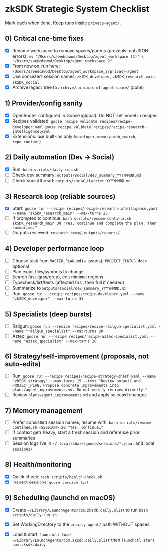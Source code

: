 # zkSDK Strategic System Checklist

Mark each when done. Keep runs inside `privacy-agent/`.

## 0) Critical one-time fixes
- [x] Rename workspace to remove spaces/parens (prevents tool JSON errors):
      `mv "/Users/saeeddawod/Desktop/agent_workspace (2)" \
          "/Users/saeeddawod/Desktop/agent_workspace_2"`
- [x] From now on, run here: `/Users/saeeddawod/Desktop/agent_workspace_2/privacy-agent`
- [x] Use consistent session names: `zkSDK_developer`, `zkSDK_research_main`, `zkSDK_social`
- [x] Archive legacy tree to `archive/`: `minimax-m1-agent-space/` (done)

## 1) Provider/config sanity
- [x] OpenRouter configured in Goose (global). Do NOT set model in recipes
- [x] Recipes validated:
      `goose recipe validate recipes/recipe-developer.yaml`
      `goose recipe validate recipes/recipe-research-intelligence.yaml`
- [x] Extensions: use built-ins only (`developer`, `memory`, `web_search`, `repo_context`)

## 2) Daily automation (Dev → Social)
- [x] Run: `bash scripts/daily-run.sh`
- [ ] Check dev summary: `outputs/social/dev_summary_YYYYMMDD.md`
- [ ] Check social thread: `outputs/social/twitter_YYYYMMDD.md`

## 3) Research loop (reliable sources)
- [x] Start: `goose run --recipe recipes/recipe-research-intelligence.yaml --name "zkSDK_research_main" --max-turns 25`
- [ ] If prompted to continue:
      `bash scripts/resume-continue.sh zkSDK_research_main 30 "Yes, continue and complete the plan, then summarize."`
- [ ] Outputs reviewed: `research_temp/`, `outputs/reports/`

## 4) Developer performance loop
- [ ] Choose task from `MASTER_PLAN.md` (+ issues); `PROJECT_STATUS.docx` optional
- [ ] Plan exact files/symbols to change
- [ ] Search fast (`glob`/grep), edit minimal regions
- [ ] Typecheck/lint/tests (affected first, then full if needed)
- [ ] Summarize to `outputs/social/dev_summary_YYYYMMDD.md`
- [ ] Run: `goose run --recipe recipes/recipe-developer.yaml --name "zkSDK_developer" --max-turns 35`

## 5) Specialists (deep bursts)
- [ ] Railgun: `goose run --recipe recipes/recipe-railgun-specialist.yaml --name "railgun_specialist" --max-turns 20`
- [ ] Aztec: `goose run --recipe recipes/recipe-aztec-specialist.yaml --name "aztec_specialist" --max-turns 20`

## 6) Strategy/self-improvement (proposals, not auto-edits)
- [ ] Run: `goose run --recipe recipes/recipe-strategy-chief.yaml --name "zkSDK_strategy" --max-turns 15 --text "Review outputs and PROJECT_PLAN. Propose concrete improvements into plans/agent_improvements.md. Do not modify recipes directly."`
- [ ] Review `plans/agent_improvements.md` and apply selected changes

## 7) Memory management
- [ ] Prefer consistent session names; resume with:
      `bash scripts/resume-continue.sh <SESSION> 20 "Yes, continue…"`
- [ ] If context gets heavy, start a fresh session and reference prior summaries
- [ ] Session logs live in `~/.local/share/goose/sessions/*.jsonl` and local `sessions/`

## 8) Health/monitoring
- [x] Quick check: `bash scripts/health-check.sh`
- [x] Inspect sessions: `goose session list`

## 9) Scheduling (launchd on macOS)
- [x] Create `~/Library/LaunchAgents/com.zksdk.daily.plist` to run `bash scripts/daily-run.sh`
- [x] Set WorkingDirectory to the `privacy-agent/` path WITHOUT spaces
- [x] Load & start: `launchctl load ~/Library/LaunchAgents/com.zksdk.daily.plist` then `launchctl start com.zksdk.daily`




